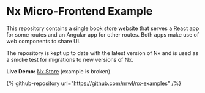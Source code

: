 # Nx Micro-Frontend Example

This repository contains a single book store website that serves a React app for some routes and an Angular app for other routes. Both apps make use of web components to share UI.

The repository is kept up to date with the latest version of Nx and is used as a smoke test for migrations to new versions of Nx.

**Live Demo:** [Nx Store](https://nrwl-nx-examples-cart.netlify.app/cart) (example is broken)

{% github-repository url="https://github.com/nrwl/nx-examples" /%}
